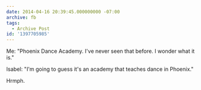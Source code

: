```yaml
---
date: 2014-04-16 20:39:45.000000000 -07:00
archive: fb
tags: 
  - Archive Post
id: '1397705985'
---
```


Me: "Phoenix Dance Academy. I've never seen that before. I wonder what it is."

Isabel: "I'm going to guess it's an academy that teaches dance in Phoenix."

Hrmph.
